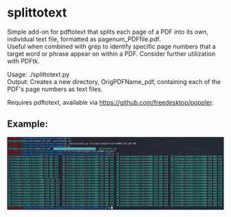 # splittotext
Simple add-on for pdftotext that splits each page of a PDF into its own, individual text file, formatted as pagenum_PDFfile.pdf.  
Useful when combined with grep to identify specific page numbers that a target word or phrase appear on within a PDF. Consider further utilization with PDFtk.

Usage:  ./splittotext.py <PDF-file> <int-number-of-pages>  
Output: Creates a new directory, OrigPDFName_pdf, containing each of the PDF's page numbers as text files.

Requires pdftotext, available via https://github.com/freedesktop/poppler.


Example:
-------
![alt text](https://github.com/kampji/splittotext/blob/master/example.png)
